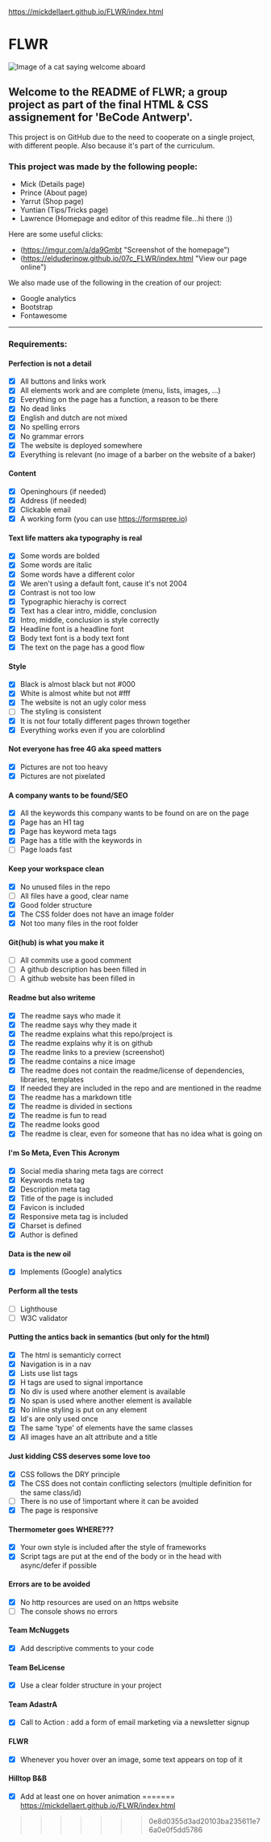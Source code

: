 https://mickdellaert.github.io/FLWR/index.html

# FLWR

![Image of a cat saying welcome aboard](https://memegenerator.net/img/instances/47489312/welcome-aboard.jpg)

## Welcome to the README of FLWR; a group project as part of the final HTML & CSS assignement for 'BeCode Antwerp'.
This project is on GitHub due to the need to cooperate on a single project, with different people. Also because it's part of the curriculum.

### This project was made by the following people:
- Mick (Details page)
- Prince (About page)
- Yarrut (Shop page)
- Yuntian (Tips/Tricks page)
- Lawrence (Homepage and editor of this readme file...hi there :))

Here are some useful clicks:
- (https://imgur.com/a/da9Gmbt "Screenshot of the homepage")
- (https://elduderinow.github.io/07c_FLWR/index.html "View our page online")

We also made use of the following in the creation of our project:
- Google analytics
- Bootstrap
- Fontawesome

---

### Requirements:

#### Perfection is not a detail

- [x] All buttons and links work
- [x] All elements work and are complete (menu, lists, images, ...)
- [x] Everything on the page has a function, a reason to be there
- [x] No dead links
- [x] English and dutch are not mixed
- [x] No spelling errors
- [x] No grammar errors
- [x] The website is deployed somewhere
- [x] Everything is relevant (no image of a barber on the website of a baker)

#### Content

- [x] Openinghours (if needed)
- [x] Address (if needed)
- [x] Clickable email
- [x] A working form (you can use https://formspree.io)

#### Text life matters aka typography is real

- [x] Some words are bolded
- [x] Some words are italic
- [x] Some words have a different color
- [x] We aren't using a default font, cause it's not 2004
- [x] Contrast is not too low
- [x] Typographic hierachy is correct
- [x] Text has a clear intro, middle, conclusion
- [x] Intro, middle, conclusion is style correctly
- [x] Headline font is a headline font
- [x] Body text font is a body text font
- [x] The text on the page has a good flow

#### Style

- [x] Black is almost black but not #000
- [x] White is almost white but not #fff
- [x] The website is not an ugly color mess
- [ ] The styling is consistent
- [x] It is not four totally different pages thrown together
- [x] Everything works even if you are colorblind

#### Not everyone has free 4G aka speed matters

- [x] Pictures are not too heavy
- [x] Pictures are not pixelated

#### A company wants to be found/SEO

- [x] All the keywords this company wants to be found on are on the page
- [x] Page has an H1 tag
- [x] Page has keyword meta tags
- [x] Page has a title with the keywords in
- [ ] Page loads fast

#### Keep your workspace clean

- [x] No unused files in the repo
- [ ] All files have a good, clear name
- [x] Good folder structure
- [x] The CSS folder does not have an image folder
- [x] Not too many files in the root folder

#### Git(hub) is what you make it

- [ ] All commits use a good comment
- [ ] A github description has been filled in
- [ ] A github website has been filled in

#### Readme but also writeme

- [x] The readme says who made it
- [x] The readme says why they made it
- [x] The readme explains what this repo/project is
- [x] The readme explains why it is on github
- [x] The readme links to a preview (screenshot)
- [x] The readme contains a nice image
- [x] The readme does not contain the readme/license of dependencies, libraries, templates
- [x] If needed they are included in the repo and are mentioned in the readme
- [x] The readme has a markdown title
- [x] The readme is divided in sections
- [x] The readme is fun to read
- [x] The readme looks good
- [x] The readme is clear, even for someone that has no idea what is going on

#### I'm So Meta, Even This Acronym

- [x] Social media sharing meta tags are correct
- [x] Keywords meta tag
- [x] Description meta tag
- [x] Title of the page is included
- [x] Favicon is included
- [x] Responsive meta tag is included
- [x] Charset is defined
- [x] Author is defined

#### Data is the new oil

- [x] Implements (Google) analytics

#### Perform all the tests

- [ ] Lighthouse
- [ ] W3C validator

#### Putting the antics back in semantics (but only for the html)

- [x] The html is semanticly correct
- [x] Navigation is in a nav
- [x] Lists use list tags
- [x] H tags are used to signal importance
- [x] No div is used where another element is available
- [x] No span is used where another element is available
- [x] No inline styling is put on any element
- [x] Id's are only used once
- [x] The same 'type' of elements have the same classes
- [x] All images have an alt attribute and a title

#### Just kidding CSS deserves some love too

- [x] CSS follows the DRY principle
- [x] The CSS does not contain conflicting selectors (multiple definition for the same class/id)
- [ ] There is no use of !important where it can be avoided
- [x] The page is responsive

#### Thermometer goes WHERE???

- [x] Your own style is included after the style of frameworks
- [x] Script tags are put at the end of the body or in the head with async/defer if possible

#### Errors are to be avoided

- [x] No http resources are used on an https website
- [ ] The console shows no errors

#### Team McNuggets

- [x] Add descriptive comments to your code

#### Team BeLicense

- [x] Use a clear folder structure in your project

#### Team AdastrA

- [x] Call to Action : add a form of email marketing via a newsletter signup

#### FLWR

- [x] Whenever you hover over an image, some text appears on top of it

#### Hilltop B&B

- [x] Add at least one on hover animation
=======
https://mickdellaert.github.io/FLWR/index.html
>>>>>>> 0e8d0355d3ad20103ba235611e76a0e0f5dd5786
